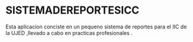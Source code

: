 # SISTEMADEREPORTESICC

Esta aplicacion conciste en un pequeno sistema de reportes para el IIC de la UJED ,llevado a cabo en practicas profesionales .
